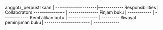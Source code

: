 anggota_perpustakaan | 
---------------------|-------------
Responsibilities | Collaborators
---------------- | ---------------
Pinjam buku | 
------------ | -------------
Kembalikan buku | 
--------------- | --------- 
Riwayat peminjaman buku | 
----------------------- | -------------
